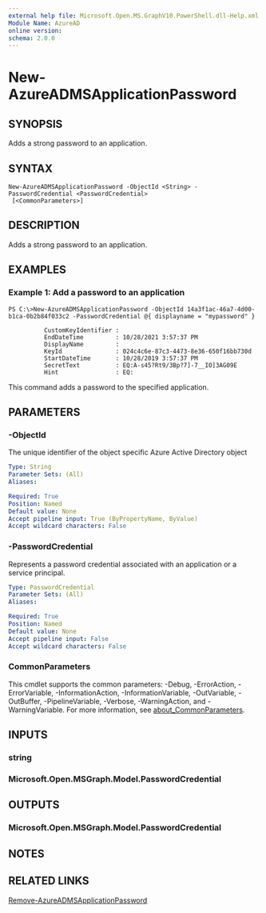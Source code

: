 ```yaml
---
external help file: Microsoft.Open.MS.GraphV10.PowerShell.dll-Help.xml
Module Name: AzureAD
online version:
schema: 2.0.0
---
```


# New-AzureADMSApplicationPassword

## SYNOPSIS
Adds a strong password to an application.

## SYNTAX

```
New-AzureADMSApplicationPassword -ObjectId <String> -PasswordCredential <PasswordCredential>
 [<CommonParameters>]
```

## DESCRIPTION
Adds a strong password to an application.

## EXAMPLES

### Example 1: Add a password to an application
```
PS C:\>New-AzureADMSApplicationPassword -ObjectId 14a3f1ac-46a7-4d00-b1ca-0b2b84f033c2 -PasswordCredential @{ displayname = "mypassword" }

          CustomKeyIdentifier :
          EndDateTime         : 10/28/2021 3:57:37 PM
          DisplayName         :
          KeyId               : 024c4c6e-87c3-4473-8e36-650f16bb730d
          StartDateTime       : 10/28/2019 3:57:37 PM
          SecretText          : EQ:A-s45?Rt9/3Bp?7]-7__IO]3AG09E
          Hint                : EQ:
```

This command adds a password to the specified application.

## PARAMETERS

### -ObjectId
The unique identifier of the object specific Azure Active Directory object

```yaml
Type: String
Parameter Sets: (All)
Aliases:

Required: True
Position: Named
Default value: None
Accept pipeline input: True (ByPropertyName, ByValue)
Accept wildcard characters: False
```

### -PasswordCredential
Represents a password credential associated with an application or a service principal.

```yaml
Type: PasswordCredential
Parameter Sets: (All)
Aliases:

Required: True
Position: Named
Default value: None
Accept pipeline input: False
Accept wildcard characters: False
```

### CommonParameters
This cmdlet supports the common parameters: -Debug, -ErrorAction, -ErrorVariable, -InformationAction, -InformationVariable, -OutVariable, -OutBuffer, -PipelineVariable, -Verbose, -WarningAction, and -WarningVariable. For more information, see [about_CommonParameters](https://go.microsoft.com/fwlink/?LinkID=113216).

## INPUTS

### string
### Microsoft.Open.MSGraph.Model.PasswordCredential
## OUTPUTS

### Microsoft.Open.MSGraph.Model.PasswordCredential
## NOTES

## RELATED LINKS

[Remove-AzureADMSApplicationPassword]()

